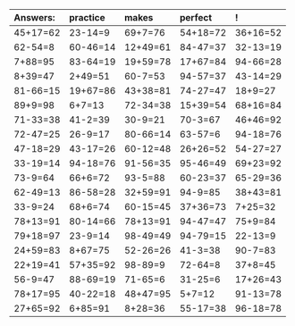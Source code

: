 | Answers: | practice | makes | perfect | ! |
| :--- | :--- | :--- | :--- | :--- |
| 45+17=62 | 23-14=9 | 69+7=76 | 54+18=72 | 36+16=52 | 
| 62-54=8 | 60-46=14 | 12+49=61 | 84-47=37 | 32-13=19 | 
| 7+88=95 | 83-64=19 | 19+59=78 | 17+67=84 | 94-66=28 | 
| 8+39=47 | 2+49=51 | 60-7=53 | 94-57=37 | 43-14=29 | 
| 81-66=15 | 19+67=86 | 43+38=81 | 74-27=47 | 18+9=27 | 
| 89+9=98 | 6+7=13 | 72-34=38 | 15+39=54 | 68+16=84 | 
| 71-33=38 | 41-2=39 | 30-9=21 | 70-3=67 | 46+46=92 | 
| 72-47=25 | 26-9=17 | 80-66=14 | 63-57=6 | 94-18=76 | 
| 47-18=29 | 43-17=26 | 60-12=48 | 26+26=52 | 54-27=27 | 
| 33-19=14 | 94-18=76 | 91-56=35 | 95-46=49 | 69+23=92 | 
| 73-9=64 | 66+6=72 | 93-5=88 | 60-23=37 | 65-29=36 | 
| 62-49=13 | 86-58=28 | 32+59=91 | 94-9=85 | 38+43=81 | 
| 33-9=24 | 68+6=74 | 60-15=45 | 37+36=73 | 7+25=32 | 
| 78+13=91 | 80-14=66 | 78+13=91 | 94-47=47 | 75+9=84 | 
| 79+18=97 | 23-9=14 | 98-49=49 | 94-79=15 | 22-13=9 | 
| 24+59=83 | 8+67=75 | 52-26=26 | 41-3=38 | 90-7=83 | 
| 22+19=41 | 57+35=92 | 98-89=9 | 72-64=8 | 37+8=45 | 
| 56-9=47 | 88-69=19 | 71-65=6 | 31-25=6 | 17+26=43 | 
| 78+17=95 | 40-22=18 | 48+47=95 | 5+7=12 | 91-13=78 | 
| 27+65=92 | 6+85=91 | 8+28=36 | 55-17=38 | 96-18=78 | 
